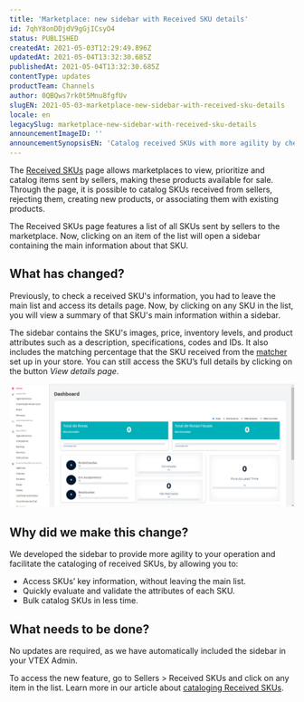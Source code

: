 ```yaml
---
title: 'Marketplace: new sidebar with Received SKU details'
id: 7qhY8onDDjdV9gGjICsyO4
status: PUBLISHED
createdAt: 2021-05-03T12:29:49.896Z
updatedAt: 2021-05-04T13:32:30.685Z
publishedAt: 2021-05-04T13:32:30.685Z
contentType: updates
productTeam: Channels
author: 0QBQws7rk0t5Mnu8fgfUv
slugEN: 2021-05-03-marketplace-new-sidebar-with-received-sku-details
locale: en
legacySlug: marketplace-new-sidebar-with-received-sku-details
announcementImageID: ''
announcementSynopsisEN: 'Catalog received SKUs with more agility by checking out their data on the new sidebar. '
---
```


The [Received SKUs](https://help.vtex.com/en/tutorial/approving-suggestions-for-skus/) page allows marketplaces to view, prioritize and catalog items sent by sellers, making these products available for sale. Through the page, it is possible to catalog SKUs received from sellers, rejecting them, creating new products, or associating them with existing products.  

The Received SKUs page features a list of all SKUs sent by sellers to the marketplace. Now, clicking on an item of the list will open a sidebar containing the main information about that SKU.

## What has changed?
Previously, to check a received SKU's information, you had to leave the main list and access its details page. Now, by clicking on any SKU in the list, you will view a summary of that SKU's main information within a sidebar.  

The sidebar contains the SKU's images, price, inventory levels, and product attributes such as a description, specifications, codes and IDs. It also includes the matching percentage that the SKU received from the [matcher](https://help.vtex.com/en/tutorial/entendendo-a-pontuacao-do-vtex-matcher?locale=pt) set up in your store. You can still access the SKU’s full details by clicking on the button *View details page*.

![EN Sidebar received](https://raw.githubusercontent.com/vtexdocs/help-center-content/refs/heads/main/_1.gif)

## Why did we make this change?
We developed the sidebar to provide more agility to your operation and facilitate the cataloging of received SKUs, by allowing you to:  
- Access SKUs’ key information, without leaving the main list.   
- Quickly evaluate and validate the attributes of each SKU.  
- Bulk catalog SKUs in less time.  

## What needs to be done?
No updates are required, as we have automatically included the sidebar in your VTEX Admin. 

To access the new feature, go to Sellers > Received SKUs and click on any item in the list. Learn more in our article about [cataloging Received SKUs](https://help.vtex.com/en/tutorial/approving-suggestions-for-skus/). 

